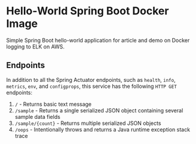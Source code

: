 # Hello-World Spring Boot Docker Image

Simple Spring Boot hello-world application for article and demo on Docker logging to ELK on AWS.

## Endpoints

In addition to all the Spring Actuator endpoints, such as `health`, `info`, `metrics`, `env`, and `configprops`, this service has the following `HTTP GET` endpoints:

1. `/` - Returns basic text message
2. `/sample` - Returns a single serialized JSON object containing several sample data fields
3. `/sample/{count}` - Returns multiple serialized JSON objects
4. `/oops` - Intentionally throws and returns a Java runtime exception stack trace
